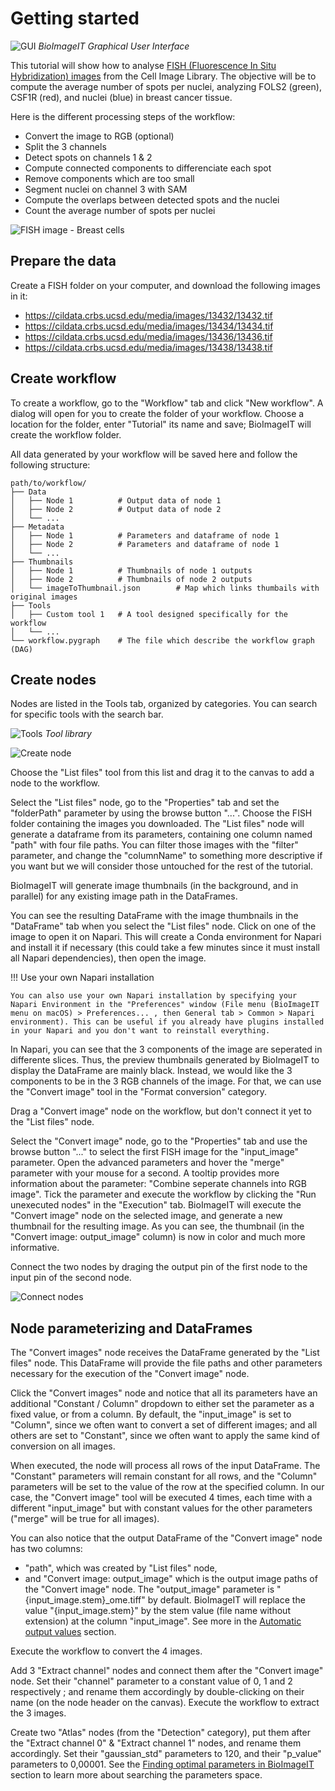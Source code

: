 # Getting started

<!-- This tutorial will explain the main features of BioImageIT so that you can easily build and share workflows.

This tutorial will show how to count the number of spot per nuclei on FISH (Fluorescence In Situ Hybridization) images, analyzing FOLS2 (green), CSF1R (red), and nuclei (blue) in breast cancer tissue. -->


![GUI](/docs/documentation/images/bioimageit.png)
*BioImageIT Graphical User Interface*

This tutorial will show how to analyse [FISH (Fluorescence In Situ Hybridization) images](https://www.cellimagelibrary.org/groups/13438) from the Cell Image Library. The objective will be to compute the average number of spots per nuclei, analyzing FOLS2 (green), CSF1R (red), and nuclei (blue) in breast cancer tissue.

Here is the different processing steps of the workflow:
- Convert the image to RGB (optional)
- Split the 3 channels
- Detect spots on channels 1 & 2
- Compute connected components to differenciate each spot
- Remove components which are too small
- Segment nuclei on channel 3 with SAM
- Compute the overlaps between detected spots and the nuclei
- Count the average number of spots per nuclei

![FISH image - Breast cells](/docs/documentation//images/breast.jpg)

## Prepare the data

Create a FISH folder on your computer, and download the following images in it:
 - https://cildata.crbs.ucsd.edu/media/images/13432/13432.tif
 - https://cildata.crbs.ucsd.edu/media/images/13434/13434.tif
 - https://cildata.crbs.ucsd.edu/media/images/13436/13436.tif
 - https://cildata.crbs.ucsd.edu/media/images/13438/13438.tif

## Create workflow

To create a workflow, go to the "Workflow" tab and click "New workflow". A dialog will open for you to create the folder of your workflow. Choose a location for the folder, enter "Tutorial" its name and save; BioImageIT will create the workflow folder.

All data generated by your workflow will be saved here and follow the following structure:
```
path/to/workflow/
├── Data
│   ├── Node 1          # Output data of node 1
│   ├── Node 2          # Output data of node 2
│   └── ...
├── Metadata
│   ├── Node 1          # Parameters and dataframe of node 1
│   ├── Node 2          # Parameters and dataframe of node 1
│   └── ...
├── Thumbnails
│   ├── Node 1          # Thumbnails of node 1 outputs
│   ├── Node 2          # Thumbnails of node 2 outputs
│   └── imageToThumbnail.json        # Map which links thumbails with original images
├── Tools
│   ├── Custom tool 1   # A tool designed specifically for the workflow
│   └── ...
└── workflow.pygraph    # The file which describe the workflow graph (DAG)
```

## Create nodes

Nodes are listed in the Tools tab, organized by categories. You can search for specific tools with the search bar. 

![Tools](/docs/documentation/images/tools.png)
*Tool library*

![Create node](/docs/documentation/images/create_node.png)

Choose the "List files" tool from this list and drag it to the canvas to add a node to the workflow.

Select the "List files" node, go to the "Properties" tab and set the "folderPath" parameter by using the browse button "...". Choose the FISH folder containing the images you downloaded.
The "List files" node will generate a dataframe from its parameters, containing one column named "path" with four file paths. You can filter those images with the "filter" parameter, and change the "columnName" to something more descriptive if you want but we will consider those untouched for the rest of the tutorial.

BioImageIT will generate image thumbnails (in the background, and in parallel) for any existing image path in the DataFrames.

You can see the resulting DataFrame with the image thumbnails in the "DataFrame" tab when you select the "List files" node. Click on one of the image to open it on Napari. This will create a Conda environment for Napari and install it if necessary (this could take a few minutes since it must install all Napari dependencies), then open the image.

!!! Use your own Napari installation

    You can also use your own Napari installation by specifying your Napari Environment in the "Preferences" window (File menu (BioImageIT menu on macOS) > Preferences... , then General tab > Common > Napari environment). This can be useful if you already have plugins installed in your Napari and you don't want to reinstall everything.

In Napari, you can see that the 3 components of the image are seperated in differente slices. Thus, the preview thumbnails generated by BioImageIT to display the DataFrame are mainly black. Instead, we would like the 3 components to be in the 3 RGB channels of the image. For that, we can use the "Convert image" tool in the "Format conversion" category.

Drag a "Convert image" node on the workflow, but don't connect it yet to the "List files" node.

Select the "Convert image" node, go to the "Properties" tab and use the browse button "..." to select the first FISH image for the "input_image" parameter. Open the advanced parameters and hover the "merge" parameter with your mouse for a second. A tooltip provides more information about the parameter: "Combine seperate channels into RGB image". Tick the parameter and execute the workflow by clicking the "Run unexecuted nodes" in the "Execution" tab. BioImageIT will execute the "Convert image" node on the selected image, and generate a new thumbnail for the resulting image. As you can see, the thumbnail (in the "Convert image: output_image" column) is now in color and much more informative.

Connect the two nodes by draging the output pin of the first node to the input pin of the second node.

![Connect nodes](/docs/documentation/images/connect_nodes.png)


## Node parameterizing and DataFrames

The "Convert images" node receives the DataFrame generated by the "List files" node. This DataFrame will provide the file paths and other parameters necessary for the execution of the "Convert image" node. 

Click the "Convert images" node and notice that all its parameters have an additional "Constant / Column" dropdown to either set the parameter as a fixed value, or from a column. By default, the "input_image" is set to "Column", since we often want to convert a set of different images; and all others are set to "Constant", since we often want to apply the same kind of conversion on all images. 

When executed, the node will process all rows of the input DataFrame. The "Constant" parameters will remain constant for all rows, and the "Column" parameters will be set to the value of the row at the specified column. In our case, the "Convert image" tool will be executed  4 times, each time with a different "input_image" but with constant values for the other parameters ("merge" will be true for all images).

You can also notice that the output DataFrame of the "Convert image" node has two columns: 
- "path", which was created by "List files" node, 
- and "Convert image: output_image" which is the output image paths of the "Convert image" node.
The "output_image" parameter is "{input_image.stem}_ome.tiff" by default. BioImageIT will replace the value "{input_image.stem}" by the stem value (file name without extension) at the column "input_image". See more in the [Automatic output values]() section.


Execute the workflow to convert the 4 images.

Add 3 "Extract channel" nodes and connect them after the "Convert image" node. Set their "channel" parameter to a constant value of 0, 1 and 2 respectively ; and rename them accordingly by double-clicking on their name (on the node header on the canvas). Execute the workflow to extract the 3 images.

Create two "Atlas" nodes (from the "Detection" category), put them after the "Extract channel 0" & "Extract channel 1" nodes, and rename them accordingly. Set their "gaussian_std" parameters to 120, and their "p_value" parameters to 0,00001. See the [Finding optimal parameters in BioImageIT]() section to learn more about searching the parameters space.

